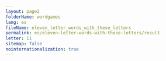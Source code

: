 ```yaml
---
layout: page2
folderName: wordgames
lang: es
fileName: eleven_letter_words_with_these_letters
permalink: es/eleven-letter-words-with-these-letters/result
letter: 11
sitemap: false
nointernationalization: true   
---
```

